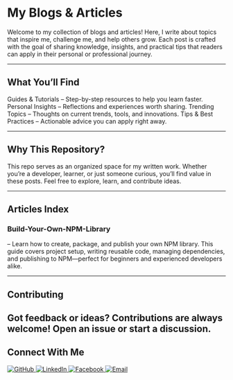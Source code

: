 # My Blogs & Articles

Welcome to my collection of blogs and articles!
Here, I write about topics that inspire me, challenge me, and help others grow. Each post is crafted with the goal of sharing knowledge, insights, and practical tips that readers can apply in their personal or professional journey.

---
## What You’ll Find

Guides & Tutorials – Step-by-step resources to help you learn faster.
Personal Insights – Reflections and experiences worth sharing.
Trending Topics – Thoughts on current trends, tools, and innovations.
Tips & Best Practices – Actionable advice you can apply right away.

---
## Why This Repository?

This repo serves as an organized space for my written work. Whether you’re a developer, learner, or just someone curious, you’ll find value in these posts. Feel free to explore, learn, and contribute ideas.

---

## Articles Index

### Build-Your-Own-NPM-Library
 – Learn how to create, package, and publish your own NPM library. This guide covers project setup, writing reusable code, managing dependencies, and publishing to NPM—perfect for beginners and experienced developers alike.

---

## Contributing

Got feedback or ideas? Contributions are always welcome! Open an issue or start a discussion.
---

## Connect With Me  

<p align="left">
  <a href="https://github.com/enzox0" target="_blank">
    <img src="https://img.shields.io/badge/GitHub-181717?style=for-the-badge&logo=github&logoColor=white" alt="GitHub"/>
  </a>
  <a href="https://www.linkedin.com/in/renz-siguenza-786596378" target="_blank">
    <img src="https://img.shields.io/badge/LinkedIn-0A66C2?style=for-the-badge&logo=linkedin&logoColor=white" alt="LinkedIn"/>
  </a>
  <a href="https://facebook.com/renz.siguenza.03" target="_blank">
    <img src="https://img.shields.io/badge/Facebook-1877F2?style=for-the-badge&logo=facebook&logoColor=white" alt="Facebook"/>
  </a>
  <a href="mailto:renzsiguenza0000@email.com" target="_blank">
    <img src="https://img.shields.io/badge/Email-D14836?style=for-the-badge&logo=gmail&logoColor=white" alt="Email"/>
  </a>
</p>

